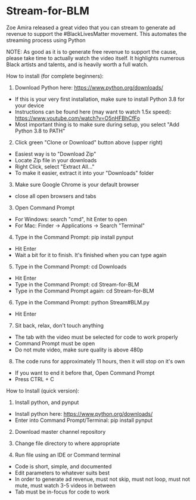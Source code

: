 # Stream-for-BLM

Zoe Amira released a great video that you can stream to generate ad revenue to support the #BlackLivesMatter movement. This automates the streaming process using Python

NOTE: As good as it is to generate free revenue to support the cause, please take time to actually watch the video itself. It highlights numerous Black artists and talents, and is heavily worth a full watch.

How to install (for complete beginners):

1. Download Python here: https://www.python.org/downloads/
  - If this is your very first installation, make sure to install Python 3.8 for your device
  - Instructions can be found here (may want to watch 1.5x speed): https://www.youtube.com/watch?v=O5nHFBhCfFo
  - Most important thing is to make sure during setup, you select "Add Python 3.8 to PATH"
 
2. Click green "Clone or Download" button above (upper right)
  - Easiest way is to "Download Zip"
  - Locate Zip file in your downloads
  - Right Click, select "Extract All..."
  - To make it easier, extract it into your "Downloads" folder
  
3. Make sure Google Chrome is your default browser
  - close all open browsers and tabs

3. Open Command Prompt
  - For Windows: search "cmd", hit Enter to open
  - For Mac: Finder -> Applications -> Search "Terminal"

4. Type in the Command Prompt: pip install pynput
  - Hit Enter
  - Wait a bit for it to finish. It's finished when you can type again
  
5. Type in the Command Prompt: cd Downloads
  - Hit Enter
  - Type in the Command Prompt: cd Stream-for-BLM
  - Type in the Command Prompt again: cd Stream-for-BLM

6. Type in the Command Prompt: python Stream#BLM.py
  - Hit Enter
  
7. Sit back, relax, don't touch anything
  - The tab with the video must be selected for code to work properly
  - Command Prompt must be open
  - Do not mute video, make sure quality is above 480p

8. The code runs for approximately 11 hours, then it will stop on it's own
  - If you want to end it before that, Open Command Prompt
  - Press CTRL + C
  
How to Install (quick version):

1. Install python, and pynput
  - Install python here: https://www.python.org/downloads/
  - Enter into Command Prompt/Terminal: pip install pynput
  
2. Download master channel repository

2. Change file directory to where appropriate

3. Run file using an IDE or Command terminal
  - Code is short, simple, and documented
  - Edit parameters to whatever suits best
  - In order to generate ad revenue, must not skip, must not loop, must not mute, must watch 3-5 videos in between
  - Tab must be in-focus for code to work




